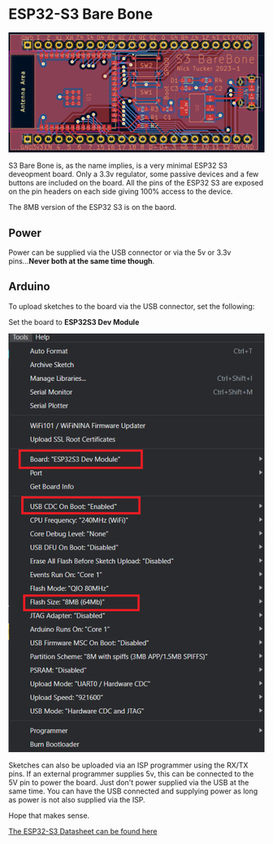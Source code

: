 # ESP32-S3 Bare Bone

![Arduino Tools](/KiCad/s3Barebone-brd.PNG)

S3 Bare Bone is, as the name implies, is a very minimal ESP32 S3 deveopment board.  Only a 3.3v regulator, some passive devices and a few buttons are included on the board.
All the pins of the ESP32 S3 are exposed on the pin headers on each side giving 100% access to the device.

The 8MB version of the ESP32 S3 is on the baord.

## Power
Power can be supplied via the USB connector or via the 5v or 3.3v pins...**Never both at the same time though**.

## Arduino
To upload sketches to the board via the USB connector, set the following:

Set the board to **ESP32S3 Dev Module**

![Arduino Tools](/images/arduino_board.PNG)

Sketches can also be uploaded via an ISP programmer using the RX/TX pins.  If an external programmer supplies 5v, this can be connected to the 5V pin to power the board.  Just don't power supplied via the USB at the same time.
You can have the USB connected and supplying power as long as power is not also supplied via the ISP.

Hope that makes sense.

[The ESP32-S3 Datasheet can be found here](https://www.espressif.com/sites/default/files/documentation/esp32-s3_datasheet_en.pdf "ESP32-S3 datasheet")



